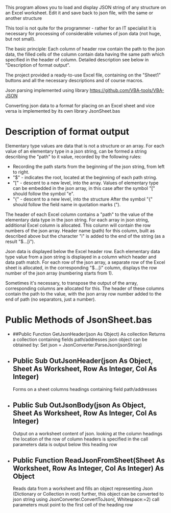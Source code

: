 This program allows you to load and display JSON string of any structure on an Excel worksheet.
Edit it and save back to json file, with the same or another structure

This tool is not quite for the programmer - rather for an IT specialist
It is necessary for processing of considerable volumes of json data (not huge, but not small).

The basic principle: 
Each column of header row contain the path to the json data, the filled cells of the column contain data having the same path which specified in the header of column. Detailed description see below in "Description of format output".

The project provided a ready-to-use Excel file, containing on the "Sheet1" buttons and all the necessary descriptions and of course macros.

Json parsing implemented using library https://github.com/VBA-tools/VBA-JSON

Converting json data to a format for placing on an Excel sheet and vice versa is implemented by its own library JsonSheet.bas

# Description of format output
Elementary type values are data that is not a structure or an array.
For each value of an elementary type in a json string, can be formed a string describing the "path" to it value, recorded by the following rules:
* Recording the path starts from the beginning of the json string, from left to right.
* "$" - indicates the root, located at the beginning of each path string.
*  "[" - descent to a new level, into the array.
Values of elementary type can be embedded in the json array, in this case after the symbol "[" should follow the symbol "e".
* "{" - descent to a new level, into the structure
After the symbol "{" should follow the field name in quotation marks (").

The header of each Excel column contains a "path" to the value of the elementary data type in the json string.
For each array in json string, additional Excel column is allocated. This column will contain the row numbers of the json array.
Header name (path) for this column, built as described above but the character "i" is added to the end of the string (as a result "$...[i").

Json data is displayed below the Excel header row.
Each elementary data type value from a json string is displayed in a column which header and data path match.
For each row of the json array, a separate row of the Excel sheet is allocated, in the corresponding "$...[i" column, displays the row number of the json array (numbering starts from 1).

Sometimes it's necessary, to transpose the output of the array, corresponding columns are allocated for this.
The header of these columns contain the path to the value, with the json array row number added to the end of path (no separators, just a number).

# Public Methods of JsonSheet.bas
* ##Public Function GetJsonHeader(json As Object) As collection
  Returns a collection containing fields path/addresses
  json object can be obtained by: Set json = JsonConverter.ParseJson(jsonString)

* ## Public Sub OutJsonHeader(json As Object, Sheet As Worksheet, Row As Integer, Col As Integer)
  Forms on a sheet columns headings containing field path/addresses

* ## Public Sub OutJsonBody(json As Object, Sheet As Worksheet, Row As Integer, Col As Integer)
  Output on a worksheet content of json. looking at the column headings
  the location of the row of column headers is specified in the call parameters
  data is output below this heading row

* ## Public Function ReadJsonFromSheet(Sheet As Worksheet, Row As Integer, Col As Integer) As Object
  Reads data from a worksheet and fills an object representing Json (Dictionary or Collection in root)
  further, this object can be converted to json string using JsonConverter.ConvertToJson(<object>, Whitespace:=2)
  call parameters must point to the first cell of the heading row
